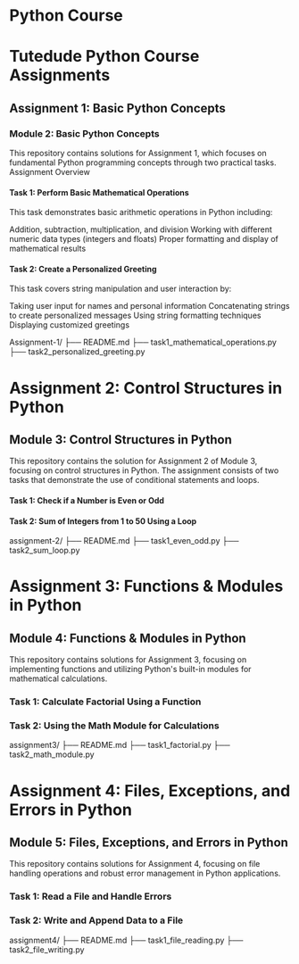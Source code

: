 # Python Course
# Tutedude Python Course Assignments 
## Assignment 1: Basic Python Concepts
### Module 2: Basic Python Concepts
This repository contains solutions for Assignment 1, which focuses on fundamental Python programming concepts through two practical tasks.
Assignment Overview
#### Task 1: Perform Basic Mathematical Operations
This task demonstrates basic arithmetic operations in Python including:

Addition, subtraction, multiplication, and division
Working with different numeric data types (integers and floats)
Proper formatting and display of mathematical results

#### Task 2: Create a Personalized Greeting
This task covers string manipulation and user interaction by:

Taking user input for names and personal information
Concatenating strings to create personalized messages
Using string formatting techniques
Displaying customized greetings

Assignment-1/
├── README.md
├── task1_mathematical_operations.py
├── task2_personalized_greeting.py

# Assignment 2: Control Structures in Python
## Module 3: Control Structures in Python
This repository contains the solution for Assignment 2 of Module 3, focusing on control structures in Python. 
The assignment consists of two tasks that demonstrate the use of conditional statements and loops.
#### Task 1: Check if a Number is Even or Odd
#### Task 2: Sum of Integers from 1 to 50 Using a Loop

assignment-2/
├── README.md
├── task1_even_odd.py
├── task2_sum_loop.py

# Assignment 3: Functions & Modules in Python
## Module 4: Functions & Modules in Python
This repository contains solutions for Assignment 3, focusing on implementing functions 
and utilizing Python's built-in modules for mathematical calculations.
### Task 1: Calculate Factorial Using a Function
### Task 2: Using the Math Module for Calculations

assignment3/
├── README.md
├── task1_factorial.py
├── task2_math_module.py

# Assignment 4: Files, Exceptions, and Errors in Python
## Module 5: Files, Exceptions, and Errors in Python
This repository contains solutions for Assignment 4, focusing on file handling operations and robust error management in Python applications.
### Task 1: Read a File and Handle Errors
### Task 2: Write and Append Data to a File

assignment4/
├── README.md
├── task1_file_reading.py
├── task2_file_writing.py
